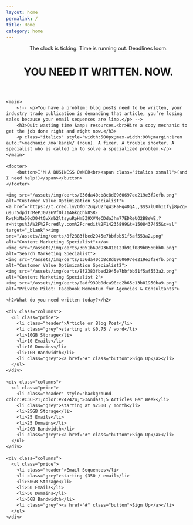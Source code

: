 ```yaml
---
layout: home
permalink: /
title: Home
category: home
---
```


<div class="tease">
	<header>
		<p class="prehead">The clock is ticking. Time is running out. Deadlines loom.</p>
		<h1>YOU NEED IT WRITTEN. NOW.</h1>
	</header>

	<main>
		<!-- <p>You have a problem: blog posts need to be written, your industry trade publication is demanding that article, you’re losing sales because your email sequences are limp.</p> -->
		<h3>Quit wasting time &amp; resources.<br>Hire a copy mechanic to get the job done right and right now.</h3>
		<p class="italics" style="width:500px;max-width:90%;margin:1rem auto;">mechanic /məˈkanik/ (noun). A fixer. A trouble shooter. A specialist who is called in to solve a specialized problem.</p>
	</main>

	<footer>
		<button>I'M A BUSINESS OWNER<br><span class="italics xsmall">(and I need help!)</span></button>
	</footer>
	
</div>

<div class="proof">

	<img src="/assets/img/certs/036da40cb8c8d0960697ee219e3f2efb.png" alt="Customer Value Optimization Specialist">
	<a href="https://t.cred.ly/OfOr2uqvU2rg43FaHq4DgA,,$$$7lU0hIIfyj8pZg-usur5dpdTrMePJ07z6Vf0lJ1AGkgChk8SR-RwzMxNa50oD04tGvXnb2ltsyuRpHm5Z9XVNeCDdaJhm77EDReUO2B8eWE,?r=https%3A%2F%2Fcredly.com%2Fcredit%2F14235899&t=1508437455&c=sl" target="_blank"><img src="/assets/img/certs/8f2383fbed2945e7bbfbb51f5af553a2.png" alt="Content Marketing Specialist"></a>
	<img src="/assets/img/certs/3051b69d936010123b91f089b0560bb0.png" alt="Search Marketing Specialist">
	<img src="/assets/img/certs/036da40cb8c8d0960697ee219e3f2efb.png" alt="Customer Value Optimization Specialist2">
	<img src="/assets/img/certs/8f2383fbed2945e7bbfbb51f5af553a2.png" alt="Content Marketing Specialist 2">
	<img src="/assets/img/certs/0adf939b0dca98cc2b65c13b01950ba9.png" alt="Private Pilot: Facebook Momentum for Agencies & Consultants">
	
</div>

<div class="offers">

	<h2>What do you need written today?</h2>

	<div class="columns">
	  <ul class="price">
	    <li class="header">Article or Blog Post</li>
	    <li class="grey">starting at $0.75 / word</li>
	    <li>10GB Storage</li>
	    <li>10 Emails</li>
	    <li>10 Domains</li>
	    <li>1GB Bandwidth</li>
	    <li class="grey"><a href="#" class="button">Sign Up</a></li>
	  </ul>
	</div>

	<div class="columns">
	  <ul class="price">
	    <li class="header" style="background-color:#C3CF21;color:#242424;">3&ndash;5 Articles Per Week</li>
	    <li class="grey">starting at $2500 / month</li>
	    <li>25GB Storage</li>
	    <li>25 Emails</li>
	    <li>25 Domains</li>
	    <li>2GB Bandwidth</li>
	    <li class="grey"><a href="#" class="button">Sign Up</a></li>
	  </ul>
	</div>

	<div class="columns">
	  <ul class="price">
	    <li class="header">Email Sequences</li>
	    <li class="grey">starting $350 / email</li>
	    <li>50GB Storage</li>
	    <li>50 Emails</li>
	    <li>50 Domains</li>
	    <li>5GB Bandwidth</li>
	    <li class="grey"><a href="#" class="button">Sign Up</a></li>
	  </ul>
	</div>
	
</div>











